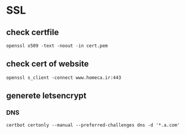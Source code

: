 # SSL
## check certfile
```console
openssl x509 -text -noout -in cert.pem
```
## check cert of website
```console
openssl s_client -connect www.homeca.ir:443
```
## generete letsencrypt
### DNS
```console
certbot certonly --manual --preferred-challenges dns -d '*.a.com'
```
